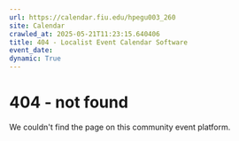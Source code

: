 ```yaml
---
url: https://calendar.fiu.edu/hpegu003_260
site: Calendar
crawled_at: 2025-05-21T11:23:15.640406
title: 404 - Localist Event Calendar Software
event_date: 
dynamic: True
---
```


# 404 - not found
We couldn't find the page on this community event platform.
